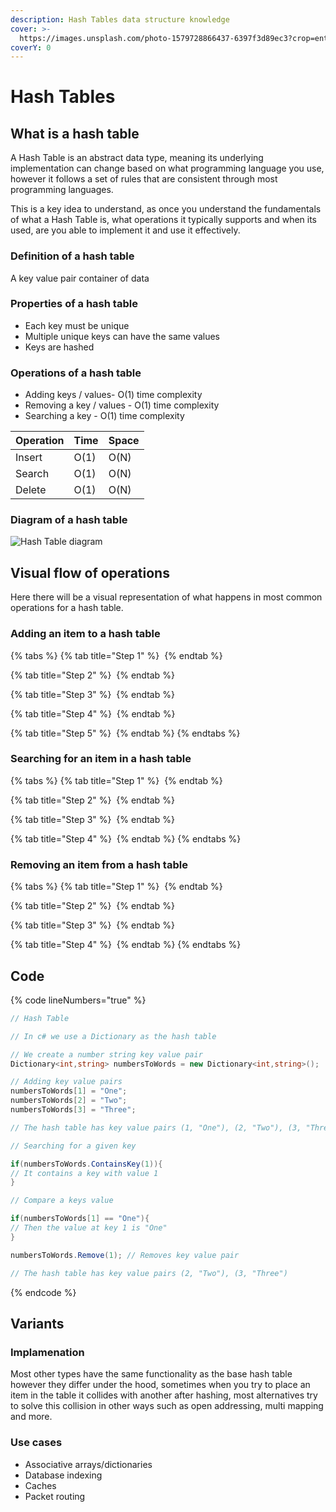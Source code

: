 ```yaml
---
description: Hash Tables data structure knowledge
cover: >-
  https://images.unsplash.com/photo-1579728866437-6397f3d89ec3?crop=entropy&cs=srgb&fm=jpg&ixid=M3wxOTcwMjR8MHwxfHNlYXJjaHw3fHxrZXlzfGVufDB8fHx8MTcwOTAyOTcyOXww&ixlib=rb-4.0.3&q=85
coverY: 0
---
```


# Hash Tables

## What is a hash table

A Hash Table is an abstract data type, meaning its underlying implementation can change based on what programming language you use, however it follows a set of rules that are consistent through most programming languages.

This is a key idea to understand, as once you understand the fundamentals of what a Hash Table is, what operations it typically supports and when its used, are you able to implement it and use it effectively.

### Definition of a hash table

A key value pair container of data

### Properties of a hash table

* Each key must be unique&#x20;
* Multiple unique keys can have the same values
* Keys are hashed

### Operations of a hash table

* Adding keys / values- O(1) time complexity
* Removing a key / values -  O(1) time complexity
* Searching a key - O(1) time complexity

| Operation | Time | Space |
| --------- | ---- | ----- |
| Insert    | O(1) | O(N)  |
| Search    | O(1) | O(N)  |
| Delete    | O(1) | O(N)  |

### Diagram of a hash table

<img src="../../.gitbook/assets/file.excalidraw (43).svg" alt="Hash Table diagram" class="gitbook-drawing">

## Visual flow of operations

Here there will be a visual representation of what happens in most common operations for a hash table.

### Adding an item to a hash table

{% tabs %}
{% tab title="Step 1" %}
<img src="../../.gitbook/assets/file.excalidraw (1) (1).svg" alt="" class="gitbook-drawing">
{% endtab %}

{% tab title="Step 2" %}
<img src="../../.gitbook/assets/file.excalidraw (1) (1) (1).svg" alt="" class="gitbook-drawing">
{% endtab %}

{% tab title="Step 3" %}
<img src="../../.gitbook/assets/file.excalidraw (2) (1).svg" alt="" class="gitbook-drawing">
{% endtab %}

{% tab title="Step 4" %}
<img src="../../.gitbook/assets/file.excalidraw (3) (1).svg" alt="" class="gitbook-drawing">
{% endtab %}

{% tab title="Step 5" %}
<img src="../../.gitbook/assets/file.excalidraw (4) (1).svg" alt="" class="gitbook-drawing">
{% endtab %}
{% endtabs %}

### Searching for an item in a hash table

{% tabs %}
{% tab title="Step 1" %}
<img src="../../.gitbook/assets/file.excalidraw (5) (1).svg" alt="" class="gitbook-drawing">
{% endtab %}

{% tab title="Step 2" %}
<img src="../../.gitbook/assets/file.excalidraw (6) (1).svg" alt="" class="gitbook-drawing">
{% endtab %}

{% tab title="Step 3" %}
<img src="../../.gitbook/assets/file.excalidraw (7) (1).svg" alt="" class="gitbook-drawing">
{% endtab %}

{% tab title="Step 4" %}
<img src="../../.gitbook/assets/file.excalidraw (8) (1).svg" alt="" class="gitbook-drawing">
{% endtab %}
{% endtabs %}

### Removing an item from a hash table

{% tabs %}
{% tab title="Step 1" %}
<img src="../../.gitbook/assets/file.excalidraw (9) (1).svg" alt="" class="gitbook-drawing">
{% endtab %}

{% tab title="Step 2" %}
<img src="../../.gitbook/assets/file.excalidraw (10).svg" alt="" class="gitbook-drawing">
{% endtab %}

{% tab title="Step 3" %}
<img src="../../.gitbook/assets/file.excalidraw (11).svg" alt="" class="gitbook-drawing">
{% endtab %}

{% tab title="Step 4" %}
<img src="../../.gitbook/assets/file.excalidraw (12).svg" alt="" class="gitbook-drawing">
{% endtab %}
{% endtabs %}

## Code

{% code lineNumbers="true" %}
```csharp
// Hash Table

// In c# we use a Dictionary as the hash table

// We create a number string key value pair 
Dictionary<int,string> numbersToWords = new Dictionary<int,string>();

// Adding key value pairs
numbersToWords[1] = "One";
numbersToWords[2] = "Two";
numbersToWords[3] = "Three";

// The hash table has key value pairs (1, "One"), (2, "Two"), (3, "Three")

// Searching for a given key

if(numbersToWords.ContainsKey(1)){
// It contains a key with value 1
}

// Compare a keys value

if(numbersToWords[1] == "One"){
// Then the value at key 1 is "One"
}

numbersToWords.Remove(1); // Removes key value pair

// The hash table has key value pairs (2, "Two"), (3, "Three")
```
{% endcode %}

## Variants

### Implamenation

Most other types have the same functionality as the base hash table however they differ under the hood, sometimes when you try to place an item in the table it collides with another after hashing, most alternatives try to solve this collision in other ways such as open addressing, multi mapping and more.

### Use cases

* Associative arrays/dictionaries
* Database indexing
* Caches
* Packet routing
